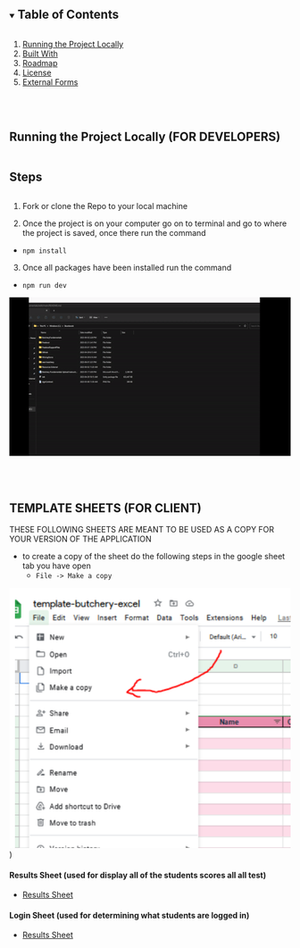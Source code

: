 <details open="open">
  <summary><h2 style="display: inline-block">Table of Contents</h2></summary>
  <ol>
    <li> <a href="#running-the-project-locally-for-developers">Running the Project Locally</a></li>
    <li><a href="#built-with">Built With</a></li>
    <li><a href="#roadmap">Roadmap</a></li>
    <li><a href="#license">License</a></li>
    <li><a href="#external-forms">External Forms</a></li>
  </ol>
</details>
<br/>
<br/>

## Running the Project Locally (FOR DEVELOPERS)
<summary><h2 style="display: inline-block">Steps</h2></summary>

  1. Fork or clone the Repo to your local machine
  
  2. Once the project is on your computer go on to terminal and go to where the project is saved, once there run the command
  * ```npm install```    
  
  3. Once all packages have been installed run the command
  * ```npm run dev```
  
  ![](https://github.com/DDSkunkworks/ButcheryFundamentals/blob/main/readmeassets/openterminal.gif)

<br/>
<br/>

## TEMPLATE SHEETS (FOR CLIENT)

THESE FOLLOWING SHEETS ARE MEANT TO BE USED AS A COPY FOR YOUR VERSION OF THE APPLICATION 
  * to create a copy of the sheet do the following steps in the google sheet tab you have open
    * ```File -> Make a copy```

![](https://github.com/DDSkunkworks/ButcheryFundamentals/blob/main/readmeassets/copysheet.png))

#### Results Sheet  (used for display all of the students scores all all test) #### 
* [Results Sheet](https://docs.google.com/spreadsheets/d/1BEvpO5J6H6vDXG1E_EH8fYfJsqAMZVVJRsSHdE3Mp1o/edit?usp=sharing )

#### Login Sheet  (used for determining what students are logged in) #### 
* [Results Sheet](https://docs.google.com/spreadsheets/d/1BEvpO5J6H6vDXG1E_EH8fYfJsqAMZVVJRsSHdE3Mp1o/edit?usp=sharing )
